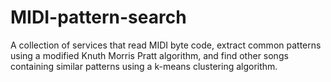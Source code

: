 # MIDI-pattern-search

A collection of services that read MIDI byte code, extract common patterns using a modified Knuth Morris Pratt algorithm, and find other songs containing similar patterns using a k-means clustering algorithm.
